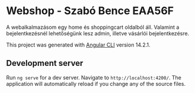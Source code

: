 # Webshop - Szabó Bence EAA56F

A webalkalmazásom egy home és shoppingcart oldalból áll. Valamint a bejelentkezésnél lehetőségünk lesz admin, illetve vásárlói bejelentkezésre.

This project was generated with [Angular CLI](https://github.com/angular/angular-cli) version 14.2.1.

## Development server

Run `ng serve` for a dev server. Navigate to `http://localhost:4200/`. The application will automatically reload if you change any of the source files.